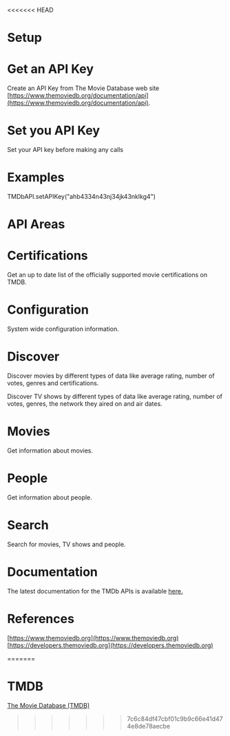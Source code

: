 <<<<<<< HEAD
# Setup

# Get an API Key

Create an API Key from The Movie Database web site [https://www.themoviedb.org/documentation/api](https://www.themoviedb.org/documentation/api).

# Set you API Key

Set your API key before making any calls

# Examples


TMDbAPI.setAPIKey("ahb4334n43nj34jk43nklkg4")

# API Areas

# Certifications

Get an up to date list of the officially supported movie certifications on TMDB.

# Configuration

System wide configuration information.

# Discover

Discover movies by different types of data like average rating, number of votes, genres and certifications.

Discover TV shows by different types of data like average rating, number of votes, genres, the network they aired on and air dates.

# Movies

Get information about movies.

# People

Get information about people.

# Search

Search for movies, TV shows and people.


# Documentation

The latest documentation for the TMDb APIs is available [here.
](https://adamayoung.github.io/TMDb/)


# References

[https://www.themoviedb.org](https://www.themoviedb.org)
[https://developers.themoviedb.org](https://developers.themoviedb.org)

=======
# TMDB
[The Movie Database (TMDB)
](https://www.themoviedb.org/)
>>>>>>> 7c6c84df47cbf01c9b9c66e41d474e8de78aecbe
